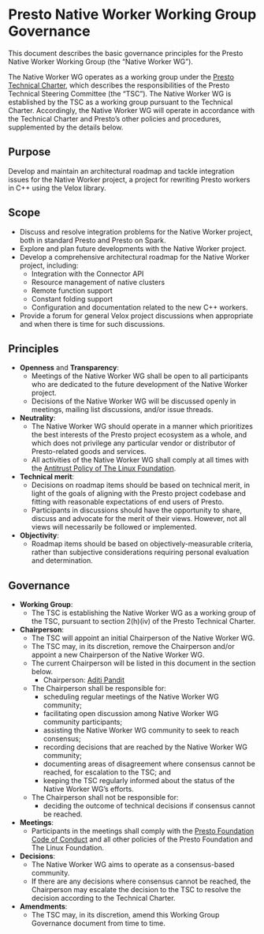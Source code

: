 # Presto Native Worker Working Group Governance

This document describes the basic governance principles for the Presto Native Worker Working Group (the “Native Worker WG”).

The Native Worker WG operates as a working group under the [Presto Technical Charter](https://github.com/prestodb/foundation/blob/main/Presto%20Technical%20Charter%2020191015.pdf), which describes the responsibilities of the Presto Technical Steering Committee (the “TSC”). The Native Worker WG is established by the TSC as a working group pursuant to the Technical Charter. Accordingly, the Native Worker WG will operate in accordance with the Technical Charter and Presto’s other policies and procedures, supplemented by the details below.

## Purpose

Develop and maintain an architectural roadmap and tackle integration issues for the Native Worker project, a project for rewriting Presto workers in C++ using the Velox library.

## Scope

* Discuss and resolve integration problems for the Native Worker project, both in standard Presto and Presto on Spark.
* Explore and plan future developments with the Native Worker project.
* Develop a comprehensive architectural roadmap for the Native Worker project, including:
    * Integration with the Connector API
    * Resource management of native clusters
    * Remote function support
    * Constant folding support
    * Configuration and documentation related to the new C++ workers.
* Provide a forum for general Velox project discussions when appropriate and when there is time for such discussions.

## Principles

* **Openness** and **Transparency**:
  * Meetings of the Native Worker WG shall be open to all participants who are dedicated to the future development of the Native Worker project.
  * Decisions of the Native Worker WG will be discussed openly in meetings, mailing list discussions, and/or issue threads.
* **Neutrality**:
  * The Native Worker WG should operate in a manner which prioritizes the best interests of the Presto project ecosystem as a whole, and which does not privilege any particular vendor or distributor of Presto-related goods and services.
  * All activities of the Native Worker WG shall comply at all times with the [Antitrust Policy of The Linux Foundation](https://www.linuxfoundation.org/antitrust-policy/).
* **Technical merit**:
  * Decisions on roadmap items should be based on technical merit, in light of the goals of aligning with the Presto project codebase and fitting with reasonable expectations of end users of Presto.
  * Participants in discussions should have the opportunity to share, discuss and advocate for the merit of their views. However, not all views will necessarily be followed or implemented.
* **Objectivity**:
  * Roadmap items should be based on objectively-measurable criteria, rather than subjective considerations requiring personal evaluation and determination.

## Governance
* **Working Group**:
  * The TSC is establishing the Native Worker WG as a working group of the TSC, pursuant to section 2(h)(iv) of the Presto Technical Charter.
* **Chairperson**:
  * The TSC will appoint an initial Chairperson of the Native Worker WG.
  * The TSC may, in its discretion, remove the Chairperson and/or appoint a new Chairperson of the Native Worker WG.
  * The current Chairperson will be listed in this document in the section below.
    * Chairperson: [Aditi Pandit](https://github.com/aditi-pandit)
  * The Chairperson shall be responsible for:
    * scheduling regular meetings of the Native Worker WG community;
    * facilitating open discussion among Native Worker WG community participants;
    * assisting the Native Worker WG community to seek to reach consensus;
    * recording decisions that are reached by the Native Worker WG community;
    * documenting areas of disagreement where consensus cannot be reached, for escalation to the TSC; and
    * keeping the TSC regularly informed about the status of the Native Worker WG’s efforts.
  * The Chairperson shall not be responsible for:
    * deciding the outcome of technical decisions if consensus cannot be reached.
* **Meetings**:
  * Participants in the meetings shall comply with the [Presto Foundation Code of Conduct](https://github.com/prestodb/tsc/blob/master/CODE_OF_CONDUCT.md) and all other policies of the Presto Foundation and The Linux Foundation.
* **Decisions**:
  * The Native Worker WG aims to operate as a consensus-based community.
  * If there are any decisions where consensus cannot be reached, the Chairperson may escalate the decision to the TSC to resolve the decision according to the Technical Charter.
* **Amendments**:
  * The TSC may, in its discretion, amend this Working Group Governance document from time to time.
